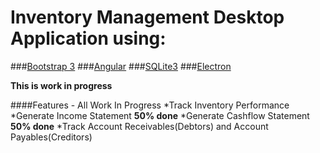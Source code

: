 # Inventory Management Desktop Application using:
	
###[Bootstrap 3](https://getbootstrap.com/docs/3.3/)
###[Angular](https://angular.io/)
###[SQLite3](https://www.sqlite.org/about.html)
###[Electron](https://electron.atom.io/)
	
**This is work in progress**

####Features - All Work In Progress
*Track Inventory Performance
*Generate Income Statement **50% done**
*Generate Cashflow Statement **50% done**
*Track Account Receivables(Debtors) and Account Payables(Creditors)
	
	

